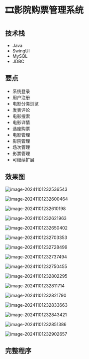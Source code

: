 # 🎞影院购票管理系统

<SlideProtected>

<MyGlobalComponent />

## 技术栈

- Java
- SwingUI
- MySQL
- JDBC

## 要点

- 系统登录
- 用户注册
- 电影分类浏览
- 发表评论
- 电影搜索
- 电影详情
- 选座购票
- 电影管理
- 影院管理
- 场次管理
- 影票管理
- 可继续扩展

## 效果图

![image-20241101232536543](http://cdn.qiniu.liyansheng.top/img/image-20241101232536543.png)

![image-20241101232600464](http://cdn.qiniu.liyansheng.top/img/image-20241101232600464.png)



![image-20241101232610198](http://cdn.qiniu.liyansheng.top/img/image-20241101232610198.png)

![image-20241101232621963](http://cdn.qiniu.liyansheng.top/img/image-20241101232621963.png)

![image-20241101232650402](http://cdn.qiniu.liyansheng.top/img/image-20241101232650402.png)

![image-20241101232703353](http://cdn.qiniu.liyansheng.top/img/image-20241101232703353.png)

![image-20241101232728499](http://cdn.qiniu.liyansheng.top/img/image-20241101232728499.png)

![image-20241101232737494](http://cdn.qiniu.liyansheng.top/img/image-20241101232737494.png)

![image-20241101232750455](http://cdn.qiniu.liyansheng.top/img/image-20241101232750455.png)

![image-20241101232802295](http://cdn.qiniu.liyansheng.top/img/image-20241101232802295.png)

![image-20241101232811714](http://cdn.qiniu.liyansheng.top/img/image-20241101232811714.png)

![image-20241101232821790](http://cdn.qiniu.liyansheng.top/img/image-20241101232821790.png)

![image-20241101232833663](http://cdn.qiniu.liyansheng.top/img/image-20241101232833663.png)

![image-20241101232843421](http://cdn.qiniu.liyansheng.top/img/image-20241101232843421.png)

![image-20241101232851386](http://cdn.qiniu.liyansheng.top/img/image-20241101232851386.png)

![image-20241101232902657](http://cdn.qiniu.liyansheng.top/img/image-20241101232902657.png)

## 完整程序
<!-- ![](http://cdn.qiniu.liyansheng.top/img/20241102001246.png) -->

<PaymentButton :productId="118" />

</SlideProtected>